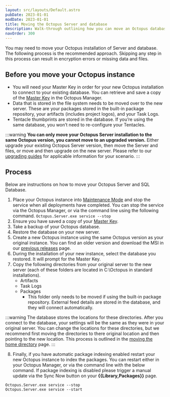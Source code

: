 ```yaml
---
layout: src/layouts/Default.astro
pubDate: 2023-01-01
modDate: 2023-01-01
title: Moving the Octopus Server and database
description: Walk-through outlining how you can move an Octopus database from one server to another.
navOrder: 300
---
```


You may need to move your Octopus installation of Server and database. The following process is the recommended approach. Skipping any step in this process can result in encryption errors or missing data and files.

## Before you move your Octopus instance
- You will need your Master Key in order for your new Octopus installation to connect to your existing database. You can retrieve and save a copy of the [Master Key](/docs/security/data-encryption/) in the Octopus Manager.
- Data that is stored in the file system needs to be moved over to the new server. These are your packages stored in the built-in package repository, your artifacts (includes project logos), and your Task Logs.
- Tentacle thumbprints are stored in the database. If you’re using the same database, you won’t need to re-configure your Tentacles.

:::warning
**You can only move your Octopus Server installation to the same Octopus version, you cannot move to an upgraded version.** Either upgrade your existing Octopus Server version, then move the Server and files, or move and then upgrade on the new server. Please refer to our [upgrading guides](/docs/administration/upgrading/) for applicable information for your scenario.
:::

## Process

Below are instructions on how to move your Octopus Server and SQL Database.

1. Place your Octopus instance into [Maintenance Mode](/docs/administration/managing-infrastructure/maintenance-mode/) and stop the service when all deployments have completed. You can stop the service via the Octopus Manager, or via the command line using the following command.
`Octopus.Server.exe service --stop`
2. Ensure you have saved a copy of your [Master Key](/docs/security/data-encryption/#Securityandencryption-YourMasterKey).
3. Take a backup of your Octopus database.
4. Restore the database on your new server.
5. Create a new Octopus instance using the same Octopus version as your original instance. You can find an older version and download the MSI in our [previous releases](https://octopus.com/downloads/previous) page.
6. During the installation of your new instance, select the database you restored. It will prompt for the Master Key.
7. Copy the following directories from your original server to the new server (each of these folders are located in C:\Octopus in standard installations).
   - Artifacts
   - Task Logs
   - Packages
      - This folder only needs to be moved if using the built-in package repository. External feed details are stored in the database, and they will connect automatically.

:::warning
The database stores the locations for these directories. After you connect to the database, your settings will be the same as they were in your original server. You can change the locations for these directories, but we recommend first moving the directories to there original location and then pointing to the new location. This process is outlined in the [moving the home directory](/docs/administration/managing-infrastructure/moving-your-octopus/move-the-home-directory/) page.
:::

8. Finally, if you have automatic package indexing enabled restart your new Octopus instance to index the packages. You can restart either in your Octopus Manager, or via the command line with the below command. If package indexing is disabled please trigger a manual update via the Sync Now button on your **{{Library,Packages}}** page.
```
Octopus.Server.exe service --stop
Octopus.Server.exe service --start
```
